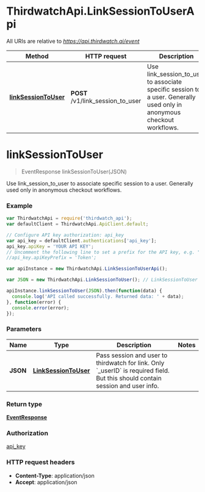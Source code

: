 # ThirdwatchApi.LinkSessionToUserApi

All URIs are relative to *https://api.thirdwatch.ai/event*

Method | HTTP request | Description
------------- | ------------- | -------------
[**linkSessionToUser**](LinkSessionToUserApi.md#linkSessionToUser) | **POST** /v1/link_session_to_user | Use link_session_to_user to associate specific session to a user. Generally used only in anonymous checkout workflows.


<a name="linkSessionToUser"></a>
# **linkSessionToUser**
> EventResponse linkSessionToUser(JSON)

Use link_session_to_user to associate specific session to a user. Generally used only in anonymous checkout workflows.

### Example
```javascript
var ThirdwatchApi = require('thirdwatch_api');
var defaultClient = ThirdwatchApi.ApiClient.default;

// Configure API key authorization: api_key
var api_key = defaultClient.authentications['api_key'];
api_key.apiKey = 'YOUR API KEY';
// Uncomment the following line to set a prefix for the API key, e.g. "Token" (defaults to null)
//api_key.apiKeyPrefix = 'Token';

var apiInstance = new ThirdwatchApi.LinkSessionToUserApi();

var JSON = new ThirdwatchApi.LinkSessionToUser(); // LinkSessionToUser | Pass session and user to thirdwatch for link. Only `_userID` is required field. But this should contain session and user info.

apiInstance.linkSessionToUser(JSON).then(function(data) {
  console.log('API called successfully. Returned data: ' + data);
}, function(error) {
  console.error(error);
});

```

### Parameters

Name | Type | Description  | Notes
------------- | ------------- | ------------- | -------------
 **JSON** | [**LinkSessionToUser**](LinkSessionToUser.md)| Pass session and user to thirdwatch for link. Only &#x60;_userID&#x60; is required field. But this should contain session and user info. | 

### Return type

[**EventResponse**](EventResponse.md)

### Authorization

[api_key](../README.md#api_key)

### HTTP request headers

 - **Content-Type**: application/json
 - **Accept**: application/json

